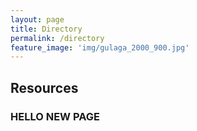 ```yaml
---
layout: page
title: Directory 
permalink: /directory
feature_image: 'img/gulaga_2000_900.jpg'
---
```


## Resources

### HELLO NEW PAGE